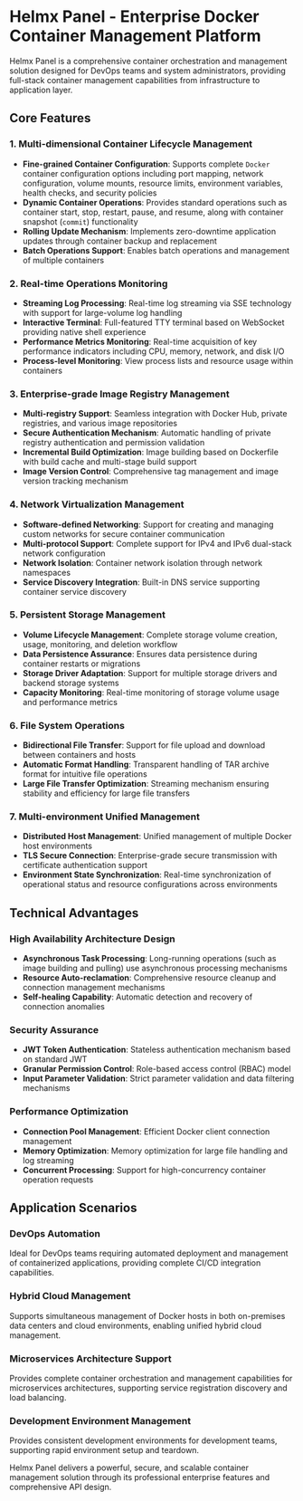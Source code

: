 # Helmx Panel - Enterprise Docker Container Management Platform

Helmx Panel is a comprehensive container orchestration and management solution designed for DevOps teams and system administrators, providing full-stack container management capabilities from infrastructure to application layer.

## Core Features

### 1. Multi-dimensional Container Lifecycle Management
- **Fine-grained Container Configuration**: Supports complete `Docker` container configuration options including port mapping, network configuration, volume mounts, resource limits, environment variables, health checks, and security policies
- **Dynamic Container Operations**: Provides standard operations such as container start, stop, restart, pause, and resume, along with container snapshot (`commit`) functionality
- **Rolling Update Mechanism**: Implements zero-downtime application updates through container backup and replacement
- **Batch Operations Support**: Enables batch operations and management of multiple containers

### 2. Real-time Operations Monitoring
- **Streaming Log Processing**: Real-time log streaming via SSE technology with support for large-volume log handling
- **Interactive Terminal**: Full-featured TTY terminal based on WebSocket providing native shell experience
- **Performance Metrics Monitoring**: Real-time acquisition of key performance indicators including CPU, memory, network, and disk I/O
- **Process-level Monitoring**: View process lists and resource usage within containers

### 3. Enterprise-grade Image Registry Management
- **Multi-registry Support**: Seamless integration with Docker Hub, private registries, and various image repositories
- **Secure Authentication Mechanism**: Automatic handling of private registry authentication and permission validation
- **Incremental Build Optimization**: Image building based on Dockerfile with build cache and multi-stage build support
- **Image Version Control**: Comprehensive tag management and image version tracking mechanism

### 4. Network Virtualization Management
- **Software-defined Networking**: Support for creating and managing custom networks for secure container communication
- **Multi-protocol Support**: Complete support for IPv4 and IPv6 dual-stack network configuration
- **Network Isolation**: Container network isolation through network namespaces
- **Service Discovery Integration**: Built-in DNS service supporting container service discovery

### 5. Persistent Storage Management
- **Volume Lifecycle Management**: Complete storage volume creation, usage, monitoring, and deletion workflow
- **Data Persistence Assurance**: Ensures data persistence during container restarts or migrations
- **Storage Driver Adaptation**: Support for multiple storage drivers and backend storage systems
- **Capacity Monitoring**: Real-time monitoring of storage volume usage and performance metrics

### 6. File System Operations
- **Bidirectional File Transfer**: Support for file upload and download between containers and hosts
- **Automatic Format Handling**: Transparent handling of TAR archive format for intuitive file operations
- **Large File Transfer Optimization**: Streaming mechanism ensuring stability and efficiency for large file transfers

### 7. Multi-environment Unified Management
- **Distributed Host Management**: Unified management of multiple Docker host environments
- **TLS Secure Connection**: Enterprise-grade secure transmission with certificate authentication support
- **Environment State Synchronization**: Real-time synchronization of operational status and resource configurations across environments

## Technical Advantages

### High Availability Architecture Design
- **Asynchronous Task Processing**: Long-running operations (such as image building and pulling) use asynchronous processing mechanisms
- **Resource Auto-reclamation**: Comprehensive resource cleanup and connection management mechanisms
- **Self-healing Capability**: Automatic detection and recovery of connection anomalies

### Security Assurance
- **JWT Token Authentication**: Stateless authentication mechanism based on standard JWT
- **Granular Permission Control**: Role-based access control (RBAC) model
- **Input Parameter Validation**: Strict parameter validation and data filtering mechanisms

### Performance Optimization
- **Connection Pool Management**: Efficient Docker client connection management
- **Memory Optimization**: Memory optimization for large file handling and log streaming
- **Concurrent Processing**: Support for high-concurrency container operation requests

## Application Scenarios

### DevOps Automation
Ideal for DevOps teams requiring automated deployment and management of containerized applications, providing complete CI/CD integration capabilities.

### Hybrid Cloud Management
Supports simultaneous management of Docker hosts in both on-premises data centers and cloud environments, enabling unified hybrid cloud management.

### Microservices Architecture Support
Provides complete container orchestration and management capabilities for microservices architectures, supporting service registration discovery and load balancing.

### Development Environment Management
Provides consistent development environments for development teams, supporting rapid environment setup and teardown.

Helmx Panel delivers a powerful, secure, and scalable container management solution through its professional enterprise features and comprehensive API design.
